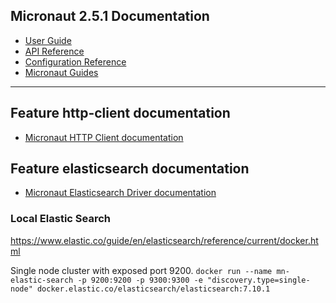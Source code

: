 ## Micronaut 2.5.1 Documentation

- [User Guide](https://docs.micronaut.io/2.5.1/guide/index.html)
- [API Reference](https://docs.micronaut.io/2.5.1/api/index.html)
- [Configuration Reference](https://docs.micronaut.io/2.5.1/guide/configurationreference.html)
- [Micronaut Guides](https://guides.micronaut.io/index.html)
---

## Feature http-client documentation

- [Micronaut HTTP Client documentation](https://docs.micronaut.io/latest/guide/index.html#httpClient)

## Feature elasticsearch documentation

- [Micronaut Elasticsearch Driver documentation](https://micronaut-projects.github.io/micronaut-elasticsearch/latest/guide/index.html)

### Local Elastic Search

https://www.elastic.co/guide/en/elasticsearch/reference/current/docker.html

Single node cluster with exposed port 9200.
`docker run --name mn-elastic-search -p 9200:9200 -p 9300:9300 -e "discovery.type=single-node" docker.elastic.co/elasticsearch/elasticsearch:7.10.1`